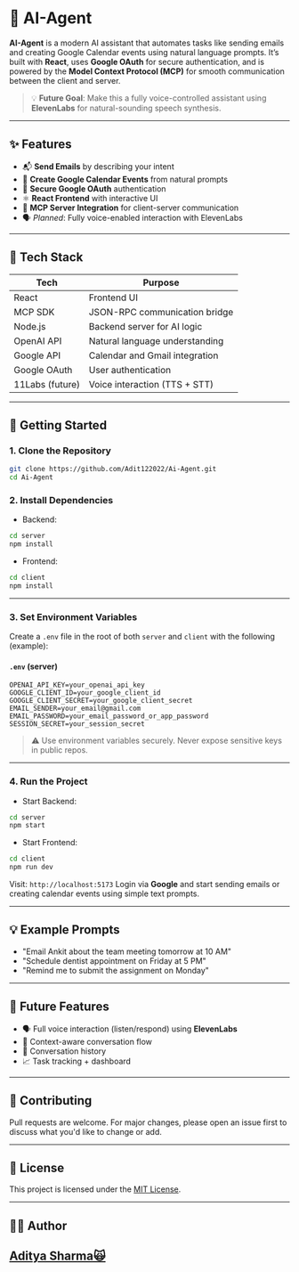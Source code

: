 
# 🤖 AI-Agent

**AI-Agent** is a modern AI assistant that automates tasks like sending emails and creating Google Calendar events using natural language prompts. It’s built with **React**, uses **Google OAuth** for secure authentication, and is powered by the **Model Context Protocol (MCP)** for smooth communication between the client and server.

> 💡 **Future Goal**: Make this a fully voice-controlled assistant using **ElevenLabs** for natural-sounding speech synthesis.

---

## ✨ Features

- 📬 **Send Emails** by describing your intent
- 📅 **Create Google Calendar Events** from natural prompts
- 🔐 **Secure Google OAuth** authentication
- ⚛️ **React Frontend** with interactive UI
- 🧠 **MCP Server Integration** for client-server communication
- 🗣️ *Planned*: Fully voice-enabled interaction with ElevenLabs

---

## 🔧 Tech Stack

| Tech            | Purpose                                  |
|-----------------|------------------------------------------|
| React           | Frontend UI                              |
| MCP SDK         | JSON-RPC communication bridge            |
| Node.js         | Backend server for AI logic              |
| OpenAI API      | Natural language understanding           |
| Google API      | Calendar and Gmail integration           |
| Google OAuth    | User authentication                      |
| 11Labs (future) | Voice interaction (TTS + STT)            |

---

## 🚀 Getting Started

### 1. Clone the Repository

```bash
git clone https://github.com/Adit122022/Ai-Agent.git
cd Ai-Agent
````

### 2. Install Dependencies

* Backend:

```bash
cd server
npm install
```

* Frontend:

```bash
cd client
npm install
```

---

### 3. Set Environment Variables

Create a `.env` file in the root of both `server` and `client` with the following (example):

#### `.env` (server)

```env
OPENAI_API_KEY=your_openai_api_key
GOOGLE_CLIENT_ID=your_google_client_id
GOOGLE_CLIENT_SECRET=your_google_client_secret
EMAIL_SENDER=your_email@gmail.com
EMAIL_PASSWORD=your_email_password_or_app_password
SESSION_SECRET=your_session_secret
```

> ⚠️ Use environment variables securely. Never expose sensitive keys in public repos.

---

### 4. Run the Project

* Start Backend:

```bash
cd server
npm start
```

* Start Frontend:

```bash
cd client
npm run dev
```

Visit: `http://localhost:5173`
Login via **Google** and start sending emails or creating calendar events using simple text prompts.

---

## 💡 Example Prompts

* "Email Ankit about the team meeting tomorrow at 10 AM"
* "Schedule dentist appointment on Friday at 5 PM"
* "Remind me to submit the assignment on Monday"

---

## 🔮 Future Features

* 🗣️ Full voice interaction (listen/respond) using **ElevenLabs**
* 🔁 Context-aware conversation flow
* 📜 Conversation history
* 📈 Task tracking + dashboard

---

## 🤝 Contributing

Pull requests are welcome. For major changes, please open an issue first to discuss what you'd like to change or add.

---

## 📄 License

This project is licensed under the [MIT License](LICENSE).

---

## 🧑‍💻 Author


[**Aditya Sharma**🙀](https://github.com/Adit122022)
 ---


